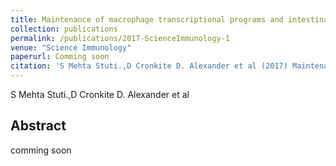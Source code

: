 ```yaml
---
title: Maintenance of macrophage transcriptional programs and intestinal homeostasis by epigenetic reader SP140
collection: publications
permalink: /publications/2017-ScienceImmunology-1
venue: "Science Immunology"
paperurl: Comming soon
citation: 'S Mehta Stuti.,D Cronkite D. Alexander et al (2017) Maintenance of macrophage transcriptional programs and intestinal homeostasis by epigenetic reader SP140 <i>Science Immunology</i>'
---
```


S Mehta Stuti.,D Cronkite D. Alexander et al
## Abstract
comming soon
